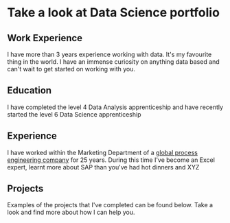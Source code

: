 # Take a look at Data Science portfolio

## Work Experience
I have more than 3 years experience working with data. It's my favourite thing in the world. I have an immense curiosity on anything data based and can't wait to get started on working with you.

## Education
I have completed the level 4 Data Analysis apprenticeship and have recently started the level 6 Data Science apprenticeship

## Experience
I have worked within the Marketing Department of a [global process engineering company](https://www.uk.endress.com/en)  for 25 years. During this time I've become an Excel expert, learnt more about SAP than you've had hot dinners and XYZ

## Projects
Examples of the projects that I've completed can be found below. Take a look and find more about how I can help you.
